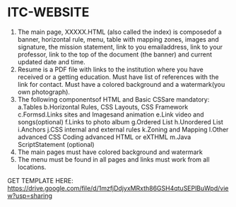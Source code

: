 # ITC-WEBSITE

1. The main page, XXXXX.HTML (also called the index) is composedof a banner, horizontal rule, menu, table with mapping zones, images and signature, the mission statement, link to you emailaddress, link to your professor, link to the top of the document (the banner) and current updated date and time.
2. Resume is a PDF file with links to the institution where you have received or a getting education. Must have list of references with the link for contact. Must have a colored background and a watermark(you own photograph).
3. The following componentsof HTML and Basic CSSare mandatory:
      a.Tables
      b.Horizontal Rules, CSS Layouts, CSS Framework
      c.Formsd.Links sites and Imagesand animation
      e.Link video and songs(optional)
      f.Links to photo album
      g.Ordered List
      h.Unordered List
      i.Anchors
      j.CSS internal and external rules
      k.Zoning and Mapping
      l.Other advanced CSS Coding advanced HTML or eXTHML
      m.Java ScriptStatement (optional)
4. The main pages must have colored background and watermark
5. The menu must be found in all pages and links must work from all locations.

GET TEMPLATE HERE: https://drive.google.com/file/d/1mzfjDdjyxMRxth86GSH4qtuSEPlBuWpd/view?usp=sharing
